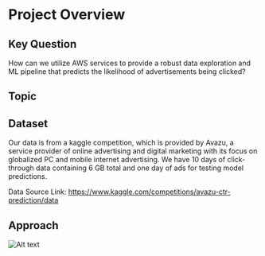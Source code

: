 # Project Overview
## Key Question
How can we utilize AWS services to provide a robust data exploration and ML pipeline that predicts the likelihood of advertisements being clicked?

## Topic

## Dataset
Our data is from a kaggle competition, which is provided by Avazu, a service provider of online advertising and digital marketing with its focus on globalized PC and mobile internet advertising. We have 10 days of click-through data containing 6 GB total and one day of ads for testing model predictions.

Data Source Link: https://www.kaggle.com/competitions/avazu-ctr-prediction/data

## Approach
![Alt text](/msba6330-group1/trendsrm1.png)


